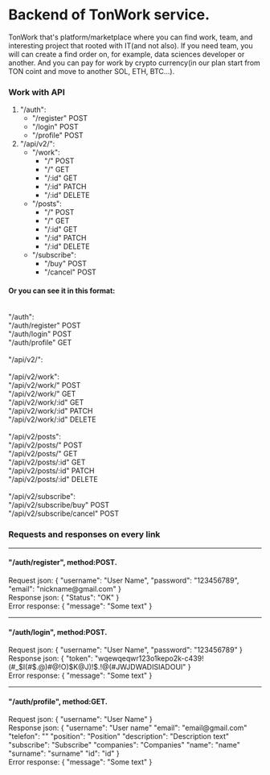 # Backend of TonWork service.
TonWork that's platform/marketplace where you can find work, team, and interesting project that rooted with IT(and not also).
If you need team, you will can create a find order on, for example, data sciences developer or another. 
And you can pay for work by crypto currency(in our plan start from TON coint and move to another SOL, ETH, BTC...).

<h3>Work with API</h3>

1. "/auth":
      - "/register"   POST
      - "/login"      POST
      - "/profile"    POST
2. "/api/v2/":
      - "/work":
          - "/"       POST
          - "/"       GET
          - "/:id"    GET
          - "/:id"    PATCH
          - "/:id"    DELETE
      - "/posts":
          - "/"       POST
          - "/"       GET
          - "/:id"    GET
          - "/:id"    PATCH
          - "/:id"    DELETE
      - "/subscribe":
          - "/buy"    POST
          - "/cancel" POST
         
<h4>Or you can see it in this format:</h4><br>
"/auth":<br>
"/auth/register"           POST<br>
"/auth/login"              POST<br>
"/auth/profile"            GET<br>
<br>
"/api/v2/":<br>
<br>
"/api/v2/work":<br>
"/api/v2/work/"            POST<br>
"/api/v2/work/"            GET<br>
"/api/v2/work/:id"         GET<br>
"/api/v2/work/:id"         PATCH<br>
"/api/v2/work/:id"         DELETE<br>
<br>
"/api/v2/posts":<br>
"/api/v2/posts/"           POST<br>
"/api/v2/posts/"           GET<br>
"/api/v2/posts/:id"        GET<br>
"/api/v2/posts/:id"        PATCH<br>
"/api/v2/posts/:id"        DELETE<br>
<br>
"/api/v2/subscribe":<br>
"/api/v2/subscribe/buy"    POST<br>
"/api/v2/subscribe/cancel" POST<br>


<h3>Requests and responses on every link</h3>
<hr>
<h4>"/auth/register", method:POST.</h4>
Request json:
{
      "username": "User Name",
      "password": "123456789",
      "email": "nickname@gmail.com"
}<br>
Response json:
{
      "Status": "OK"
}<br>
Error response:
{
      "message": "Some text"
}
<hr>
<h4>"/auth/login", method:POST.</h4>
Request json:
{
      "username": "User Name",
      "password": "123456789"
}<br>
Response json:
{
      "token": "wqewqeqwr123o1kepo2k-c439!(#_$I(#$.@)#@!O)$K@J)!$.!@(#JWJDWADISIADOUI"
}<br>
Error response:
{
      "message": "Some text"
}
<hr>
<h4>"/auth/profile", method:GET.</h4>
Request json:
{
      "username": "User Name"
}<br>
Response json:
{
      "username": "User name"
      "email": "email@gmail.com"
      "telefon": ""
      "position": "Position"
      "description": "Description text"
      "subscribe": "Subscribe"
      "companies": "Companies"
      "name": "name"
      "surname": "surname"
      "id": "id"
}<br>
Error response:
{
      "message": "Some text"
}

